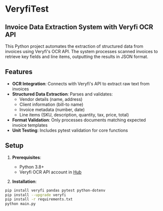 # VeryfiTest 
## Invoice Data Extraction System with Veryfi OCR API  

This Python project automates the extraction of structured data from invoices using Veryfi's OCR API. The system processes scanned invoices to retrieve key fields and line items, outputting the results in JSON format.  

## Features  
- **OCR Integration**: Connects with Veryfi's API to extract raw text from invoices  
- **Structured Data Extraction**: Parses and validates:  
  - Vendor details (name, address)  
  - Client information (bill-to name)  
  - Invoice metadata (number, date)  
  - Line items (SKU, description, quantity, tax, price, total)  
- **Format Validation**: Only processes documents matching expected invoice templates  
- **Unit Testing**: Includes pytest validation for core functions  

## Setup  
1. **Prerequisites**:  
   - Python 3.8+  
   - Veryfi OCR API account in [Hub](https://hub.veryfi.com/signup/)

2. **Installation**:  
```bash
pip install veryfi pandas pytest python-dotenv
pip install --upgrade veryfi
pip install -r requirements.txt
python main.py
